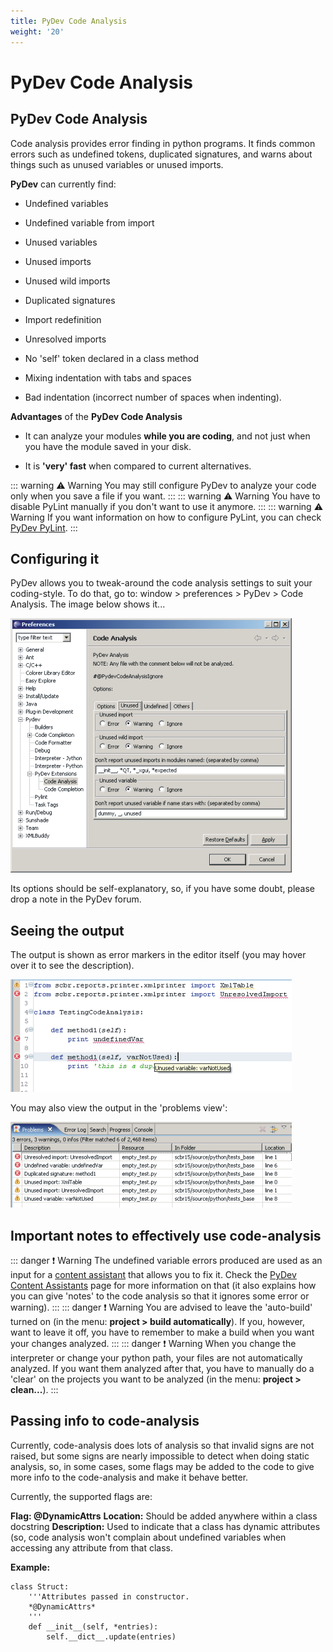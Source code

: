 ```yaml
---
title: PyDev Code Analysis
weight: '20'
---
```


# PyDev Code Analysis

## PyDev Code Analysis

Code analysis provides error finding in python programs. It finds common errors such as undefined tokens, duplicated signatures, and warns about things such as unused variables or unused imports.

**PyDev** can currently find:

* Undefined variables

* Undefined variable from import

* Unused variables

* Unused imports

* Unused wild imports

* Duplicated signatures

* Import redefinition

* Unresolved imports

* No 'self' token declared in a class method

* Mixing indentation with tabs and spaces

* Bad indentation (incorrect number of spaces when indenting).

**Advantages** of the **PyDev Code Analysis**

* It can analyze your modules **while you are coding**, and not just when you have the module saved in your disk.

* It is **'very' fast** when compared to current alternatives.

::: warning ⚠️ Warning
You may still configure PyDev to analyze your code only when you save a file if you want.
:::
::: warning ⚠️ Warning
You have to disable PyLint manually if you don't want to use it anymore.
:::
::: warning ⚠️ Warning
If you want information on how to configure PyLint, you can check [PyDev PyLint](#undefined).
:::

## Configuring it

PyDev allows you to tweak-around the code analysis settings to suit your coding-style. To do that, go to: window > preferences > PyDev > Code Analysis. The image below shows it...

![analysis_prefs](./analysis_prefs.png)

Its options should be self-explanatory, so, if you have some doubt, please drop a note in the PyDev forum.

## Seeing the output

The output is shown as error markers in the editor itself (you may hover over it to see the description).

![code_analysis1](./code_analysis1.png)

You may also view the output in the 'problems view':

![code_analysis_problems](./code_analysis_problems.png)

## Important notes to effectively use code-analysis

::: danger ❗️ Warning
The undefined variable errors produced are used as an input for a [content assistant](#undefined) that allows you to fix it. Check the [PyDev Content Assistants](#undefined) page for more information on that (it also explains how you can give 'notes' to the code analysis so that it ignores some error or warning).
:::
::: danger ❗️ Warning
You are advised to leave the 'auto-build' turned on (in the menu: **project > build automatically**). If you, however, want to leave it off, you have to remember to make a build when you want your changes analyzed.
:::
::: danger ❗️ Warning
When you change the interpreter or change your python path, your files are not automatically analyzed. If you want them analyzed after that, you have to manually do a 'clear' on the projects you want to be analyzed (in the menu: **project > clean...**).
:::

## Passing info to code-analysis

Currently, code-analysis does lots of analysis so that invalid signs are not raised, but some signs are nearly impossible to detect when doing static analysis, so, in some cases, some flags may be added to the code to give more info to the code-analysis and make it behave better.

Currently, the supported flags are:

**Flag: @DynamicAttrs**
**Location:** Should be added anywhere within a class docstring
**Description:** Used to indicate that a class has dynamic attributes (so, code analysis won't complain about undefined variables when accessing any attribute from that class.

**Example:**

```
class Struct:
    '''Attributes passed in constructor.
    *@DynamicAttrs*
    '''
    def __init__(self, *entries):
        self.__dict__.update(entries)
```
